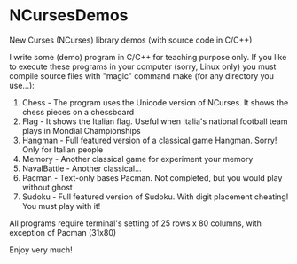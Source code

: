 # NCursesDemos
New Curses (NCurses) library demos (with source code in C/C++)

I write some (demo) program in C/C++ for teaching purpose only.
If you like to execute these programs in your computer (sorry, Linux only)
you must compile source files with "magic" command make (for any directory you use...):

1) Chess - The program uses the Unicode version of NCurses. It shows the chess pieces on a chessboard
2) Flag - It shows the Italian flag. Useful when Italia's national football team plays in Mondial Championships
3) Hangman - Full featured version of a classical game Hangman. Sorry! Only for Italian people
4) Memory - Another classical game for experiment your memory
5) NavalBattle - Another classical...
6) Pacman - Text-only bases Pacman. Not completed, but you would play without ghost
7) Sudoku - Full featured version of Sudoku. With digit placement cheating! You must play with it!

All programs require terminal's setting of 25 rows x 80 columns, with exception of Pacman (31x80)

Enjoy very much!
